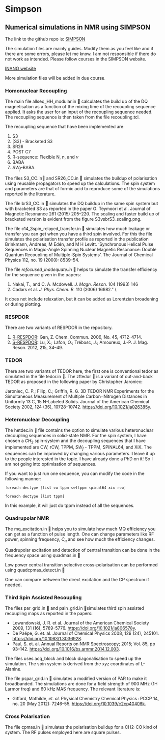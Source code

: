 # Simpson
## Numerical simulations in NMR using SIMPSON

The link to the github repo is:
[SIMPSON](https://github.com/dnp-grenoble/simpson)

The simulation files are mainly guides. Modify them as you feel like and if there are some errors, please let me know. I am not responsible if there do not work as intended. Please follow courses in the SIMPSON website.


[INANO website](https://inano.au.dk/about/research-centers-and-projects/nmr/software/simpson)

More simulation files will be added in due course.

### Homonuclear Recoupling
The main file allseq_HH_modular.in :scroll: calculates the build up of the DQ magnetisation as a function of the mixing time of the recoupling sequence applied. It asks the user for an input of the recoupling sequence needed.
The recoupling sequence is then taken from the file recoupling.tcl.

The recoupling sequence that have been implemented are:
1. S3
2. [S3] - Bracketed S3
3. SR26
4. POST C7
5. R-sequence: Flexible N, n, and $\nu$
6. BABA
7. $SW_f$-BABA

The files S3_CC.in:scroll: and SR26_CC.in :scroll: simulates the buildup of polarisation using reusable propagators to speed up the calculations. The spin system and parameters are that of formic acid to reproduce some of the simulations reported in the literature.

The file brS3_CC.in :scroll: simulates the DQ buildup in the same spin system but with bracketed S3 as reported in the paper G. Teymoori et al. Journal of Magnetic Resonance 261 (2015) 205–220. The scaling and faster build up of bracketed version is evident from the figure S3vsbrS3_scaling.png.

The file c14_3spin_relayed_transfer.in :scroll: simulates how much leakage or transfer you can get when you have a third spin involved.
For this the file simulates the polarisation transfer profile as reported in the publication Brinkmann, Andreas, M Edén, and M H Levitt. ‘Synchronous Helical Pulse Sequences in Magic-Angle Spinning Nuclear Magnetic Resonance: Double Quantum Recoupling of Multiple-Spin Systems’. The Journal of Chemical Physics 112, no. 19 (2000): 8539–54. 

The file *refocused_inadequate.in* :scroll: helps to simulate the transfer efficiency for the sequence given in the papers:
1. Nakai, T., and C. A. Mcdowell. *J. Magn. Reson.* 104 (1993) 146
2. Cadars et al. *J. Phys. Chem. B.* 110 (2006) 16982." \

It does not include relaxation, but it can be added as Lorentzian broadening or during plotting.

### RESPDOR

There are two variants of RESPDOR in the repository.
1. [R-RESPDOR](https://doi.org/10.1039/B611447D.
): Gan, Z.  Chem. Commun. 2006, No. 45, 4712–4714. 
2. [S-RESPDOR](https://doi.org/10.1016/j.jmr.2011.12.009.): Lu, X.; Lafon, O.; Trébosc, J.; Amoureux, J.-P. J. Mag. Reson. 2012, 215, 34–49. 

### TEDOR

There are two variants of TEDOR here, the first one is conventional tedor as simulated in the file tedor.in :scroll:. The zftedor :scroll: is a variant of out-and-back TEDOR as proposed in the following paper by Christopher Jaroniec:


Jaroniec, C. P.; Filip, C.; Griffin, R. G. 3D TEDOR NMR Experiments for the Simultaneous Measurement of Multiple Carbon−Nitrogen Distances in Uniformly 13 C, 15 N-Labeled Solids. Journal of the American Chemical Society 2002, 124 (36), 10728–10742. https://doi.org/10.1021/ja026385y.


### Heteronuclear Decoupling   
The hetdec.in :scroll: file contains the option to simulate various heteronuclear decoupling sequences in solid-state NMR. For the spin system, I have chosen a $CH_2$ spin-system and the decoupling sequences that I have implemented are CW, rCW, TPPM, $SW_f$ - TPPM, SPINAL64, and XiX. The sequences can be improved by changing various parameters. I leave it up to the people interested in the topic. I have already done a PhD on it! So I am not going into optimisation of sequences.

If you want to just run one sequence, you can modify the code in the following manner:
```
foreach dectype [list cw tppm swftppm spinal64 xix rcw]

foreach dectype [list tppm]
```
In this example, it will just do tppm instead of all the sequences.

### Quadrupolar NMR
The mq_excitation.in :scroll: helps you to simulate how much MQ efficiency you can get as a function of pulse length. One can change parameters like RF power, spinning frequency, $C_q$ and see how much the efficiency changes.

Quadrupolar excitation and detection of central transition can be done in the frequency space using quadmas.in :scroll:

Low power central transition selective cross-polarisation 
can be performed using quadcpmas_detect.in :scroll:

One can compare between the direct excitation and the CP spectrum if needed.

### Third Spin Assisted Recoupling
The files par_grid.in :scroll: and pain_grid.in :scroll:simulates third spin assisted recoupling maps as reported in the papers:
 - Lewandowski, J. R. et al. Journal of the American Chemical Society 2009, 131 (16), 5769–5776. https://doi.org/10.1021/ja806578y.
- De Paëpe, G. et. al. Journal of Chemical Physics 2008, 129 (24), 245101. https://doi.org/10.1063/1.3036928.
- Paul, S. et. al. Annual Reports on NMR Spectroscopy; 2015; Vol. 85, pp 93–142. https://doi.org/10.1016/bs.arnmr.2014.12.003.

The files uses acq_block and block diagonalisation to speed up the simulation. The spin system is derived from the xyz coordinates of L-Alanine.

The file pspar_grid.in :scroll: simulates a modified version of PAR to make it broadbanded. The simulations are done for a field strength of 900 MHz (1H Larmor freq) and 60 kHz MAS frequency. The relevant literature is:
- Giffard, Mathilde, *et. al.* Physical Chemistry Chemical Physics : PCCP 14, no. 20 (May 2012): 7246–55. https://doi.org/10.1039/c2cp40406k.


### Cross Polarisation

The file cpmas.in :scroll: simulates the polarisation buildup for a CH2-CO kind of system.
The RF pulses employed here are square pulses.
